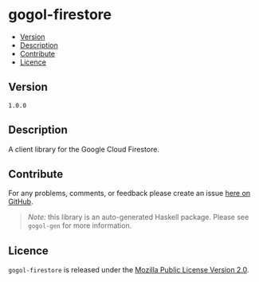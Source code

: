 # gogol-firestore

* [Version](#version)
* [Description](#description)
* [Contribute](#contribute)
* [Licence](#licence)


## Version

`1.0.0`


## Description

A client library for the Google Cloud Firestore.


## Contribute

For any problems, comments, or feedback please create an issue [here on GitHub](https://github.com/brendanhay/gogol/issues).

> _Note:_ this library is an auto-generated Haskell package. Please see `gogol-gen` for more information.


## Licence

`gogol-firestore` is released under the [Mozilla Public License Version 2.0](http://www.mozilla.org/MPL/).
